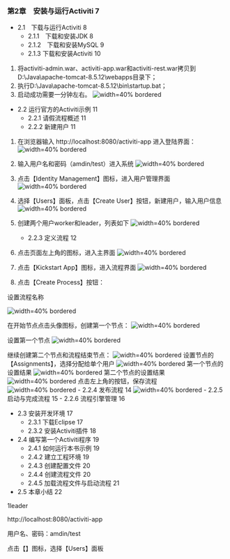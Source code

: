 


### 第2章　安装与运行Activiti 7 
- 2.1　下载与运行Activiti 8 
	- 2.1.1　下载和安装JDK 8 
	- 2.1.2　下载和安装MySQL 9 
	- 2.1.3 下载和安装Activiti 10 

1. 将activiti-admin.war、activiti-app.war和activiti-rest.war拷贝到D:\Java\apache-tomcat-8.5.12\webapps目录下；
2. 执行D:\Java\apache-tomcat-8.5.12\bin\startup.bat；
3. 启动成功需要一分钟左右。
![width=40% bordered](<images/01_Deploy.png>)
- 2.2 运行官方的Activiti示例 11 
	- 2.2.1 请假流程概述 11 
	- 2.2.2 新建用户 11 
	
1. 在浏览器输入 http://localhost:8080/activiti-app 进入登陆界面：
 ![width=40% bordered](<images/02_Login.png>)
2. 输入用户名和密码（amdin/test）进入系统
 ![width=40% bordered](<images/03_MainIdentityManagement.png>)
3. 点击【Identity Management】图标，进入用户管理界面
 ![width=40% bordered](<images/04_Users.png>)
4. 选择【Users】面板，点击【Create User】按钮，新建用户，输入用户信息
 ![width=40% bordered](<images/05_CreateUser.png>)
5. 创建两个用户worker和leader，列表如下
 ![width=40% bordered](<images/06_UserList.png>)

	- 2.2.3 定义流程 12 

1. 点击页面左上角的图标，进入主界面
 ![width=40% bordered](<images/07_MainPage.png>)
2. 点击【Kickstart App】图标，进入流程界面
 ![width=40% bordered](<images/08_CreateProcess.png>)
3. 点击【Create Process】按钮：

设置流程名称
 
![width=40% bordered](<images/17_ProcessInfo.png>)




在开始节点点击头像图标，创建第一个节点：
 ![width=40% bordered](<images/09_Process1.png>)

设置第一个节点
 ![width=40% bordered](<images/10_Process2.png>)

继续创建第二个节点和流程结束节点：
 ![width=40% bordered](<images/11_Process3.png>)
设置节点的【Assignments】，选择分配给单个用户
 ![width=40% bordered](<images/12_Process4.png>)
第一个节点的设置结果
 ![width=40% bordered](<images/13_Process5.png>)
第二个节点的设置结果
 ![width=40% bordered](<images/14_Process6.png>)
点击左上角的按钮，保存流程
 ![width=40% bordered](<images/15_Process7.png>)
	- 2.2.4 发布流程 14 
 ![width=40% bordered](<images/09_Process1.png>)
	- 2.2.5 启动与完成流程 15 
	- 2.2.6 流程引擎管理 16 
- 2.3 安装开发环境 17 
	- 2.3.1 下载Eclipse 17 
	- 2.3.2 安装Activiti插件 18 
- 2.4 编写第一个Activiti程序 19 
	- 2.4.1 如何运行本书示例 19 
	- 2.4.2 建立工程环境 19 
	- 2.4.3 创建配置文件 20 
	- 2.4.4 创建流程文件 20 
	- 2.4.5 加载流程文件与启动流程 21 
- 2.5 本章小结 22 


1leader

http://localhost:8080/activiti-app

用户名、密码：amdin/test


点击【】图标，选择【Users】面板